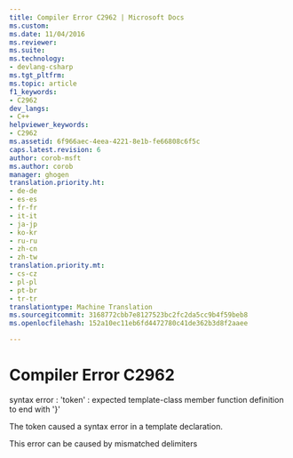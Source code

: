 ```yaml
---
title: Compiler Error C2962 | Microsoft Docs
ms.custom: 
ms.date: 11/04/2016
ms.reviewer: 
ms.suite: 
ms.technology:
- devlang-csharp
ms.tgt_pltfrm: 
ms.topic: article
f1_keywords:
- C2962
dev_langs:
- C++
helpviewer_keywords:
- C2962
ms.assetid: 6f966aec-4eea-4221-8e1b-fe66808c6f5c
caps.latest.revision: 6
author: corob-msft
ms.author: corob
manager: ghogen
translation.priority.ht:
- de-de
- es-es
- fr-fr
- it-it
- ja-jp
- ko-kr
- ru-ru
- zh-cn
- zh-tw
translation.priority.mt:
- cs-cz
- pl-pl
- pt-br
- tr-tr
translationtype: Machine Translation
ms.sourcegitcommit: 3168772cbb7e8127523bc2fc2da5cc9b4f59beb8
ms.openlocfilehash: 152a10ec11eb6fd4472780c41de362b3d8f2aaee

---
```

# Compiler Error C2962
syntax error : 'token' : expected template-class member function definition to end with '}'  
  
 The token caused a syntax error in a template declaration.  
  
 This error can be caused by mismatched delimiters


<!--HONumber=Jan17_HO2-->


